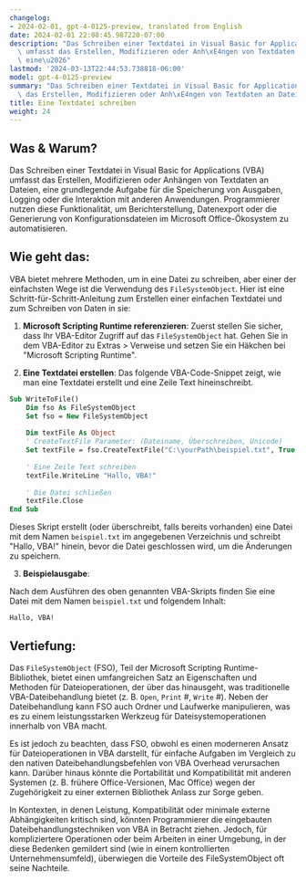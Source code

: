 ```yaml
---
changelog:
- 2024-02-01, gpt-4-0125-preview, translated from English
date: 2024-02-01 22:08:45.987220-07:00
description: "Das Schreiben einer Textdatei in Visual Basic for Applications (VBA)\
  \ umfasst das Erstellen, Modifizieren oder Anh\xE4ngen von Textdaten an Dateien,\
  \ eine\u2026"
lastmod: '2024-03-13T22:44:53.738818-06:00'
model: gpt-4-0125-preview
summary: "Das Schreiben einer Textdatei in Visual Basic for Applications (VBA) umfasst\
  \ das Erstellen, Modifizieren oder Anh\xE4ngen von Textdaten an Dateien, eine\u2026"
title: Eine Textdatei schreiben
weight: 24
---
```


## Was & Warum?

Das Schreiben einer Textdatei in Visual Basic for Applications (VBA) umfasst das Erstellen, Modifizieren oder Anhängen von Textdaten an Dateien, eine grundlegende Aufgabe für die Speicherung von Ausgaben, Logging oder die Interaktion mit anderen Anwendungen. Programmierer nutzen diese Funktionalität, um Berichterstellung, Datenexport oder die Generierung von Konfigurationsdateien im Microsoft Office-Ökosystem zu automatisieren.

## Wie geht das:

VBA bietet mehrere Methoden, um in eine Datei zu schreiben, aber einer der einfachsten Wege ist die Verwendung des `FileSystemObject`. Hier ist eine Schritt-für-Schritt-Anleitung zum Erstellen einer einfachen Textdatei und zum Schreiben von Daten in sie:

1. **Microsoft Scripting Runtime referenzieren**: Zuerst stellen Sie sicher, dass Ihr VBA-Editor Zugriff auf das `FileSystemObject` hat. Gehen Sie in dem VBA-Editor zu Extras > Verweise und setzen Sie ein Häkchen bei "Microsoft Scripting Runtime".

2. **Eine Textdatei erstellen**: Das folgende VBA-Code-Snippet zeigt, wie man eine Textdatei erstellt und eine Zeile Text hineinschreibt.

```vb
Sub WriteToFile()
    Dim fso As FileSystemObject
    Set fso = New FileSystemObject
    
    Dim textFile As Object
    ' CreateTextFile Parameter: (Dateiname, Überschreiben, Unicode)
    Set textFile = fso.CreateTextFile("C:\yourPath\beispiel.txt", True, False)
    
    ' Eine Zeile Text schreiben
    textFile.WriteLine "Hallo, VBA!"
    
    ' Die Datei schließen
    textFile.Close
End Sub
```

Dieses Skript erstellt (oder überschreibt, falls bereits vorhanden) eine Datei mit dem Namen `beispiel.txt` im angegebenen Verzeichnis und schreibt "Hallo, VBA!" hinein, bevor die Datei geschlossen wird, um die Änderungen zu speichern.

3. **Beispielausgabe**:

Nach dem Ausführen des oben genannten VBA-Skripts finden Sie eine Datei mit dem Namen `beispiel.txt` und folgendem Inhalt:

```
Hallo, VBA!
```

## Vertiefung:

Das `FileSystemObject` (FSO), Teil der Microsoft Scripting Runtime-Bibliothek, bietet einen umfangreichen Satz an Eigenschaften und Methoden für Dateioperationen, der über das hinausgeht, was traditionelle VBA-Dateibehandlung bietet (z. B. `Open`, `Print` #, `Write` #). Neben der Dateibehandlung kann FSO auch Ordner und Laufwerke manipulieren, was es zu einem leistungsstarken Werkzeug für Dateisystemoperationen innerhalb von VBA macht.

Es ist jedoch zu beachten, dass FSO, obwohl es einen moderneren Ansatz für Dateioperationen in VBA darstellt, für einfache Aufgaben im Vergleich zu den nativen Dateibehandlungsbefehlen von VBA Overhead verursachen kann. Darüber hinaus könnte die Portabilität und Kompatibilität mit anderen Systemen (z. B. frühere Office-Versionen, Mac Office) wegen der Zugehörigkeit zu einer externen Bibliothek Anlass zur Sorge geben.

In Kontexten, in denen Leistung, Kompatibilität oder minimale externe Abhängigkeiten kritisch sind, könnten Programmierer die eingebauten Dateibehandlungstechniken von VBA in Betracht ziehen. Jedoch, für kompliziertere Operationen oder beim Arbeiten in einer Umgebung, in der diese Bedenken gemildert sind (wie in einem kontrollierten Unternehmensumfeld), überwiegen die Vorteile des FileSystemObject oft seine Nachteile.
